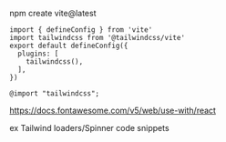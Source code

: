 npm create vite@latest

```
import { defineConfig } from 'vite'
import tailwindcss from '@tailwindcss/vite'
export default defineConfig({
  plugins: [
    tailwindcss(),
  ],
})

@import "tailwindcss";
```

https://docs.fontawesome.com/v5/web/use-with/react

ex
Tailwind loaders/Spinner code snippets